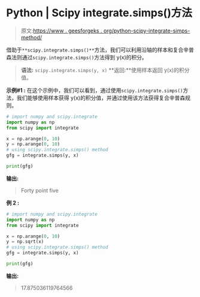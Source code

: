 # Python | Scipy integrate.simps()方法

> 原文:[https://www . geesforgeks . org/python-scipy-integrate-simps-method/](https://www.geeksforgeeks.org/python-scipy-integrate-simps-method/)

借助于`**scipy.integrate.simps()**`方法，我们可以利用沿轴的样本和复合辛普森法则通过`scipy.integrate.simps()`方法得到 y(x)的积分。

> **语法:** `scipy.integrate.simps(y, x)`
> **返回:**使用样本返回 y(x)的积分值。

**示例#1 :**
在这个示例中，我们可以看到，通过使用`scipy.integrate.simps()`方法，我们能够使用样本获得 y(x)的积分值，并通过使用该方法获得复合辛普森规则。

```py
# import numpy and scipy.integrate
import numpy as np
from scipy import integrate

x = np.arange(0, 10)
y = np.arange(0, 10)
# using scipy.integrate.simps() method
gfg = integrate.simps(y, x)

print(gfg)
```

**输出:**

> Forty point five

**例 2 :**

```py
# import numpy and scipy.integrate
import numpy as np
from scipy import integrate

x = np.arange(0, 10)
y = np.sqrt(x)
# using scipy.integrate.simps() method
gfg = integrate.simps(y, x)

print(gfg)
```

**输出:**

> 17.875036119764566